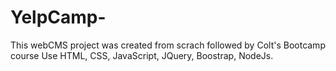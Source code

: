 # YelpCamp-
This webCMS project was created from scrach followed by Colt's Bootcamp course
Use HTML, CSS, JavaScript, JQuery, Boostrap, NodeJs.

